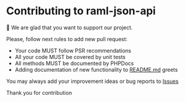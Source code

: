 Contributing to raml-json-api
========================

:wave: We are glad that you want to support our project. 

Please, follow next rules to add new pull request:

* Your code MUST follow PSR recommendations
* All your code MUST be covered by unit tests
* All methods MUST be documented by PHPDocs
* Adding documentation of new functionality to [README.md](https://github.com/RJAPI/api-generator/blob/master/README.md) greets

You may always add your improvement ideas or bug reports to [Issues](https://github.com/RJAPI/api-generator/issues)

Thank you for contribution
